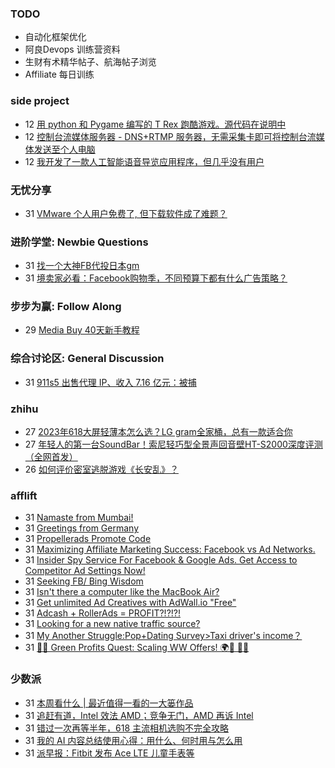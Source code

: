 ### TODO
-  自动化框架优化
-  阿良Devops 训练营资料
-  生财有术精华帖子、航海帖子浏览
-  Affiliate 每日训练

### side project
<!-- sideproject:START -->
-  12 [用 python 和 Pygame 编写的 T Rex 跑酷游戏。源代码在说明中](https://www.youtube.com/watch?v=pZySIXSelCA)
-  12 [控制台流媒体服务器 - DNS+RTMP 服务器，无需采集卡即可将控制台流媒体发送至个人电脑](https://github.com/Aioros/console-streaming-server)
-  12 [我开发了一款人工智能语音导览应用程序，但几乎没有用户](https://www.reddit.com/r/SideProject/comments/18gpp0e/ive_built_an_ai_audio_tour_app_but_have_almost_no/)<!-- sideproject:END -->


### 无忧分享
<!-- ruyo:START -->
-  31 [VMware 个人用户免费了, 但下载软件成了难题？](https://51.ruyo.net/18669.html)<!-- ruyo:END -->

### 进阶学堂: Newbie Questions
<!-- advertcn1:START -->
-  31 [找一个大神FB代投日本gm](https://www.advertcn.com/thread-115196-1-1.html)
-  31 [境卖家必看：Facebook购物季，不同预算下都有什么广告策略？](https://www.advertcn.com/thread-115191-1-1.html)<!-- advertcn1:END -->

### 步步为赢: Follow Along
<!-- advertcn2:START -->
-  29 [Media Buy 40天新手教程](https://www.advertcn.com/thread-115158-1-1.html)<!-- advertcn2:END -->

### 综合讨论区: General Discussion
<!-- advertcn3:START -->
-  31 [911s5 出售代理 IP、收入 7.16 亿元：被捕](https://www.advertcn.com/thread-115195-1-1.html)<!-- advertcn3:END -->


### zhihu
<!-- zhihu:START -->
-  27 [2023年618大屏轻薄本怎么选？LG gram全家桶，总有一款适合你](http://zhuanlan.zhihu.com/p/632641888?utm_campaign=rss&utm_medium=rss&utm_source=rss&utm_content=title)
-  27 [年轻人的第一台SoundBar！索尼轻巧型全景声回音壁HT-S2000深度评测（全网首发）](http://zhuanlan.zhihu.com/p/630990296?utm_campaign=rss&utm_medium=rss&utm_source=rss&utm_content=title)
-  26 [如何评价密室逃脱游戏《长安乱》？](http://www.zhihu.com/question/563950552/answer/3045961312?utm_campaign=rss&utm_medium=rss&utm_source=rss&utm_content=title)<!-- zhihu:END -->

### afflift
<!-- afflift:START -->
-  31 [Namaste from Mumbai!](https://afflift.com/f/threads/namaste-from-mumbai.13207/)
-  31 [Greetings from Germany](https://afflift.com/f/threads/greetings-from-germany.13210/)
-  31 [Propellerads Promote Code](https://afflift.com/f/threads/propellerads-promote-code.13215/)
-  31 [Maximizing Affiliate Marketing Success: Facebook vs Ad Networks.](https://afflift.com/f/threads/maximizing-affiliate-marketing-success-facebook-vs-ad-networks.13218/)
-  31 [Insider Spy Service For Facebook &amp; Google Ads. Get Access to Competitor Ad Settings Now!](https://afflift.com/f/threads/insider-spy-service-for-facebook-google-ads-get-access-to-competitor-ad-settings-now.13060/)
-  31 [Seeking FB/ Bing Wisdom](https://afflift.com/f/threads/seeking-fb-bing-wisdom.13214/)
-  31 [Isn&#39;t there a computer like the MacBook Air?](https://afflift.com/f/threads/isnt-there-a-computer-like-the-macbook-air.13211/)
-  31 [Get unlimited Ad Creatives with AdWall.io &quot;Free&quot;](https://afflift.com/f/threads/get-unlimited-ad-creatives-with-adwall-io-free.13217/)
-  31 [Adcash + RollerAds = PROFIT?!?!?!](https://afflift.com/f/threads/adcash-rollerads-profit.13107/)
-  31 [Looking for a new native traffic source?](https://afflift.com/f/threads/looking-for-a-new-native-traffic-source.12647/)
-  31 [My Another Struggle:Pop+Dating Survey&gt;Taxi driver&#39;s income？](https://afflift.com/f/threads/my-another-struggle-pop-dating-survey-taxi-drivers-income%EF%BC%9F.13190/)
-  31 [🌿💸 Green Profits Quest: Scaling WW Offers! 🌍🚀 📲💥](https://afflift.com/f/threads/%F0%9F%8C%BF%F0%9F%92%B8-green-profits-quest-scaling-ww-offers-%F0%9F%8C%8D%F0%9F%9A%80-%F0%9F%93%B2%F0%9F%92%A5.13167/)<!-- afflift:END -->

### 少数派
<!-- sspai:START -->
-  31 [本周看什么 | 最近值得一看的一大篓作品](https://sspai.com/post/89259)
-  31 [追赶有道，Intel 效法 AMD；竞争无门，AMD 再诉 Intel](https://sspai.com/prime/story/sv-anecdotes-09)
-  31 [错过一次再等半年，618 主流相机选购不完全攻略](https://sspai.com/post/89245)
-  31 [我的 AI 内容总结使用心得：用什么、何时用与怎么用](https://sspai.com/post/88530)
-  31 [派早报：Fitbit 发布 Ace LTE 儿童手表等](https://sspai.com/post/89242)<!-- sspai:END -->
